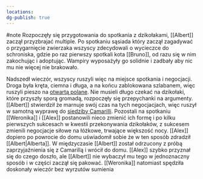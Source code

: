 ```yaml
---
locations: 
dg-publish: true
---
```

#note
Rozpoczęły się przygotowania do spotkania z dzikołakami, [[Albert]] zaczął przyzbrajać multiple. Po spotkaniu sąsiada który zaczął zagadywać o przygarnięcie zwierzaka wszyscy zdecydowali o wycieczce do schroniska, gdzie po raz pierwszy spotkali kota [[Bruno]], od razu się w nim zakochując i adoptując. Wampiry wyposażyły go solidnie i zadbały aby nic mu nie więcej nie brakowało. 

Nadszedł wieczór, wszyscy ruszyli więc na miejsce spotkania i negocjacji. Droga była kręta, ciemna i długa, a na końcu zablokowana szlabanem, więc ruszyli pieszo na [otwartą polane](geo:54.36954237637509,18.582872407371298). Nie musieli długo czekać na dzikołaki, które przyszły sporą gromadą, rozpoczęły się przepychanki na argumenty. [[Albert]] stwierdził że marnuje swój czas na tych negocjacjach, więc ruszył w samotną wyprawę do [siedziby Camarilli](geo:54.403087358725344,18.5710149665269). Pozostali na spotkaniu [[Weronika]] i [[Alex]] postanowili nieco zmienić ich formę i po kilku pierwszych sukcesach w kwestii przekonywania dzikołaków, z sukcesem zmienili negocjacje siłowe na łóżkowe, trwające większość nocy. [[Alex]] dopiero po powrocie do domu uświadomił sobie że w ten sposób zdradził [[Albert|Alberta]]. W międzyczasie [[Albert]] został odrzucony z próbą zaprzyjaźnienia się z Camarillą i wrócił do domu. [[Alex]] szybko przyznał się do czego doszło, ale [[Albert]] nie wybaczył mu tego w jednoznaczny sposób i w części zaczął się pakować. [[Weronika]] natomiast spędziła doskonały wieczór bez wyrzutów sumienia
